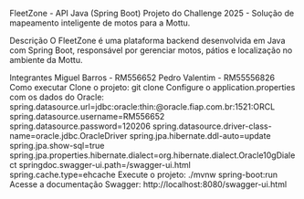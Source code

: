 FleetZone - API Java (Spring Boot)
Projeto do Challenge 2025 - Solução de mapeamento inteligente de motos para a Mottu.

Descrição
O FleetZone é uma plataforma backend desenvolvida em Java com Spring Boot, responsável por gerenciar motos, pátios e localização no ambiente da Mottu.

Integrantes
Miguel Barros - RM556652
Pedro Valentim - RM55556826
Como executar
Clone o projeto:
git clone <link-do-repositorio>
Configure o application.properties com os dados do Oracle:
spring.datasource.url=jdbc:oracle:thin:@oracle.fiap.com.br:1521:ORCL
spring.datasource.username=RM556652
spring.datasource.password=120206
spring.datasource.driver-class-name=oracle.jdbc.OracleDriver
spring.jpa.hibernate.ddl-auto=update
spring.jpa.show-sql=true
spring.jpa.properties.hibernate.dialect=org.hibernate.dialect.Oracle10gDialect
springdoc.swagger-ui.path=/swagger-ui.html
spring.cache.type=ehcache
Execute o projeto:
./mvnw spring-boot:run
Acesse a documentação Swagger:
http://localhost:8080/swagger-ui.html
